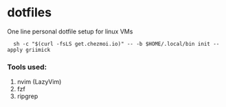 # dotfiles

One line personal dotfile setup for linux VMs

```
  sh -c "$(curl -fsLS get.chezmoi.io)" -- -b $HOME/.local/bin init --apply griimick
```

### Tools used:

1. nvim (LazyVim)
2. fzf
3. ripgrep
